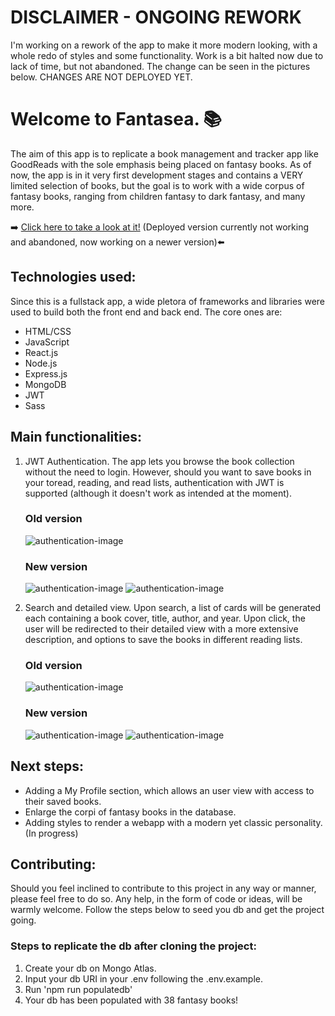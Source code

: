 # DISCLAIMER - ONGOING REWORK
I'm working on a rework of the app to make it more modern looking, with a whole redo of styles and some functionality. Work is a bit halted now due to lack of time, but not abandoned. The change can be seen in the pictures below. CHANGES ARE NOT DEPLOYED YET.
 
# Welcome to Fantasea. :books:
The aim of this app is to replicate a book management and tracker app like GoodReads with the sole emphasis being placed on fantasy books. As of now, the app is in it very first development stages and contains a VERY limited selection of books, but the goal is to work with a wide corpus of fantasy books, ranging from children fantasy to dark fantasy, and many more.

:arrow_right: [Click here to take a look at it!](https://fantaseafront.onrender.com/) (Deployed version currently not working and abandoned, now working on a newer version):arrow_left:

## Technologies used:
Since this is a fullstack app, a wide pletora of frameworks and libraries were used to build both the front end and back end. The core ones are:
- HTML/CSS
- JavaScript
- React.js
- Node.js
- Express.js
- MongoDB
- JWT
- Sass



## Main functionalities:
1. JWT Authentication.
   The app lets you browse the book collection without the need to login. However, should you want to save books in your toread, reading, and read lists, authentication with JWT is supported (although it doesn't work as intended at the moment).
   
   ### Old version
   ![authentication-image](./readme_assets/ssautentication.png)

   ### New version
   ![authentication-image](./readme_assets/loginSS.png)
   ![authentication-image](./readme_assets/loginSS2.png)

3. Search and detailed view.
   Upon search, a list of cards will be generated each containing a book cover, title, author, and year. Upon click, the user will be redirected to their detailed view with a more extensive description, and options to save the books in different reading lists.
   ### Old version
   ![authentication-image](./readme_assets/sssearch.png)

   ### New version
   ![authentication-image](./readme_assets/homeSS.png)
   ![authentication-image](./readme_assets/homeSS2.png)

## Next steps:
- Adding a My Profile section, which allows an user view with access to their saved books.
- Enlarge the corpi of fantasy books in the database.
- Adding styles to render a webapp with a modern yet classic personality. (In progress)

## Contributing:
Should you feel inclined to contribute to this project in any way or manner, please feel free to do so. Any help, in the form of code or ideas, will be warmly welcome. Follow the steps below to seed you db and get the project going.

### Steps to replicate the db after cloning the project:
1. Create your db on Mongo Atlas.
2. Input your db URI in your .env following the .env.example.
3. Run 'npm run populatedb'
4. Your db has been populated with 38 fantasy books!
